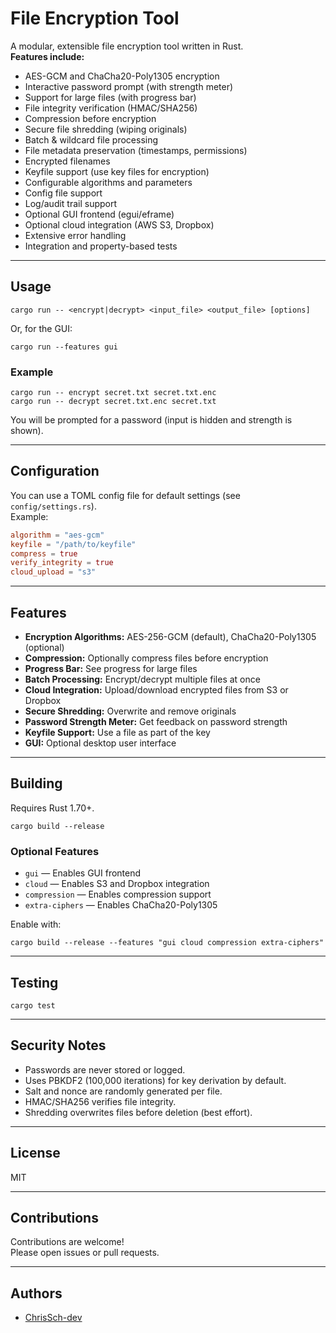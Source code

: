 # File Encryption Tool

A modular, extensible file encryption tool written in Rust.  
**Features include:**

- AES-GCM and ChaCha20-Poly1305 encryption
- Interactive password prompt (with strength meter)
- Support for large files (with progress bar)
- File integrity verification (HMAC/SHA256)
- Compression before encryption
- Secure file shredding (wiping originals)
- Batch & wildcard file processing
- File metadata preservation (timestamps, permissions)
- Encrypted filenames
- Keyfile support (use key files for encryption)
- Configurable algorithms and parameters
- Config file support
- Log/audit trail support
- Optional GUI frontend (egui/eframe)
- Optional cloud integration (AWS S3, Dropbox)
- Extensive error handling
- Integration and property-based tests

---

## Usage

```
cargo run -- <encrypt|decrypt> <input_file> <output_file> [options]
```
Or, for the GUI:
```
cargo run --features gui
```

### Example

```
cargo run -- encrypt secret.txt secret.txt.enc
cargo run -- decrypt secret.txt.enc secret.txt
```

You will be prompted for a password (input is hidden and strength is shown).

---

## Configuration

You can use a TOML config file for default settings (see `config/settings.rs`).  
Example:
```toml
algorithm = "aes-gcm"
keyfile = "/path/to/keyfile"
compress = true
verify_integrity = true
cloud_upload = "s3"
```

---

## Features

- **Encryption Algorithms:** AES-256-GCM (default), ChaCha20-Poly1305 (optional)
- **Compression:** Optionally compress files before encryption
- **Progress Bar:** See progress for large files
- **Batch Processing:** Encrypt/decrypt multiple files at once
- **Cloud Integration:** Upload/download encrypted files from S3 or Dropbox
- **Secure Shredding:** Overwrite and remove originals
- **Password Strength Meter:** Get feedback on password strength
- **Keyfile Support:** Use a file as part of the key
- **GUI:** Optional desktop user interface

---

## Building

Requires Rust 1.70+.

```
cargo build --release
```

### Optional Features

- `gui` — Enables GUI frontend
- `cloud` — Enables S3 and Dropbox integration
- `compression` — Enables compression support
- `extra-ciphers` — Enables ChaCha20-Poly1305

Enable with:
```
cargo build --release --features "gui cloud compression extra-ciphers"
```

---

## Testing

```
cargo test
```

---

## Security Notes

- Passwords are never stored or logged.
- Uses PBKDF2 (100,000 iterations) for key derivation by default.
- Salt and nonce are randomly generated per file.
- HMAC/SHA256 verifies file integrity.
- Shredding overwrites files before deletion (best effort).

---

## License

MIT

---

## Contributions

Contributions are welcome!  
Please open issues or pull requests.

---

## Authors

- [ChrisSch-dev](https://github.com/ChrisSch-dev)

